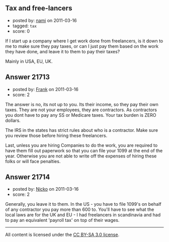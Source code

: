 ## Tax and free-lancers

- posted by: [nami](https://stackexchange.com/users/-1/8684-nami) on 2011-03-16
- tagged: `tax`
- score: 0

If I start up a company where I get work done from freelancers, is it down to me to make sure they pay taxes, or can I just pay them based on the work they have done, and leave it to them to pay their taxes?

Mainly in USA, EU, UK.


## Answer 21713

- posted by: [Frank](https://stackexchange.com/users/-1/4858-frank) on 2011-03-16
- score: 2

The answer is no, its not up to you.  Its their income, so they pay their own taxes.   They are not your employees, they are contractors.  As contractors you dont have to pay any SS or Medicare taxes.  Your tax burden is ZERO dollars.

The IRS in the states has strict rules about who is a contractor.  Make sure you review those before hiring these freelancers.

Last, unless you are hiring Companies to do the work, you are required to have them fill out paperwork so that you can file your 1099 at the end of the year.  Otherwise you are not able to write off the expenses of hiring these folks or will face penalties.  




## Answer 21714

- posted by: [Nicko](https://stackexchange.com/users/-1/7870-nicko) on 2011-03-16
- score: 2

Generally, you leave it to them. In the US - you have to file 1099's on behalf of any contractor you pay more than 600 to.  You'll have to see what the local laws are for the UK and EU - I had freelancers in scandinavia and had to pay an equivalent 'payroll tax' on top of their wages.



---

All content is licensed under the [CC BY-SA 3.0 license](https://creativecommons.org/licenses/by-sa/3.0/).
